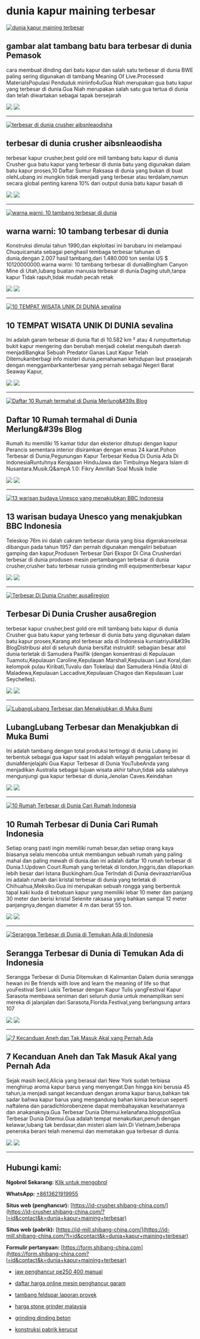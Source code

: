 # dunia kapur maining terbesar

<a href="https://swt.shibang-china.com/?l=id&img&k=dunia+kapur+maining+terbesar" target="_blank">![dunia kapur maining terbesar](http://static.shibang-china.com/all-800x300/771.jpg)</a>

## gambar alat tambang batu bara terbesar di dunia Pemasok
cara membuat dinding dari batu kapur dan salah satu terbesar di dunia BWE paling sering digunakan di tambang Meaning Of Live.Processed MaterialsPopulasi Penduduk miriinfo4uGua Niah merupakan gua batu kapur yang terbesar di dunia.Gua Niah merupakan salah satu gua tertua di dunia dan telah diwartakan sebagai tapak bersejarah


<a href="https://whatsapp.shibangsoft.com/WhatsApp.php" target="_blank" title="WhatsApp">![](http://static.shibang-china.com/icon/whatsapp.png)</a> <a href="https://swt.shibang-china.com/?l=id&icon&k=dunia+kapur+maining+terbesar" target="_blank">![](http://static.shibang-china.com/icon/chat-id.png)</a>

---

<a href="https://swt.shibang-china.com/?l=id&img&k=dunia+kapur+maining+terbesar" target="_blank">![terbesar di dunia crusher aibsnleaodisha](http://static.shibang-china.com/all-800x300/178.jpg)</a>

## terbesar di dunia crusher aibsnleaodisha
terbesar kapur crusher,best gold ore mill tambang batu kapur di dunia Crusher gua batu kapur yang terbesar di dunia batu yang digunakan dalam batu kapur proses,10 Daftar Sumur Raksasa di dunia yang bukan di buat olehLubang ini mungkin tidak menjadi yang terbesar atau terdalam,namun secara global penting karena 10% dari output dunia batu kapur basah di


<a href="https://whatsapp.shibangsoft.com/WhatsApp.php" target="_blank" title="WhatsApp">![](http://static.shibang-china.com/icon/whatsapp.png)</a> <a href="https://swt.shibang-china.com/?l=id&icon&k=dunia+kapur+maining+terbesar" target="_blank">![](http://static.shibang-china.com/icon/chat-id.png)</a>

---

<a href="https://swt.shibang-china.com/?l=id&img&k=dunia+kapur+maining+terbesar" target="_blank">![warna warni: 10 tambang terbesar di dunia](http://static.shibang-china.com/all-800x300/491.jpg)</a>

## warna warni: 10 tambang terbesar di dunia
Konstruksi dimulai tahun 1990,dan ekploitasi ini barubaru ini melampaui Chuquicamata sebagai penghasil tembaga terbesar tahunan di dunia,dengan 2.007 hasil tambang,dari 1.480.000 ton senilai US $ 10120000000.warna warni: 10 tambang terbesar di duniaBingham Canyon Mine di Utah,lubang buatan manusia terbesar di dunia.Daging utuh,tanpa kapur Tidak rapuh,tidak mudah pecah retak


<a href="https://whatsapp.shibangsoft.com/WhatsApp.php" target="_blank" title="WhatsApp">![](http://static.shibang-china.com/icon/whatsapp.png)</a> <a href="https://swt.shibang-china.com/?l=id&icon&k=dunia+kapur+maining+terbesar" target="_blank">![](http://static.shibang-china.com/icon/chat-id.png)</a>

---

<a href="https://swt.shibang-china.com/?l=id&img&k=dunia+kapur+maining+terbesar" target="_blank">![10 TEMPAT WISATA UNIK DI DUNIA sevalina](http://static.shibang-china.com/all-800x300/1337.jpg)</a>

## 10 TEMPAT WISATA UNIK DI DUNIA sevalina
Ini adalah garam terbesar di dunia flat di 10.582 km ² atau 4 rumputtertutup bukit kapur mengering dan berubah menjadi cokelat mengubah daerah menjadiBangkai Sebuah Predator Ganas Laut Kapur Telah Ditemukanberbagi info misteri dunia.pemahaman kehidupan laut prasejarah dengan menggambarkanterbesar yang pernah sebagai Negeri Barat Seaway Kapur,


<a href="https://whatsapp.shibangsoft.com/WhatsApp.php" target="_blank" title="WhatsApp">![](http://static.shibang-china.com/icon/whatsapp.png)</a> <a href="https://swt.shibang-china.com/?l=id&icon&k=dunia+kapur+maining+terbesar" target="_blank">![](http://static.shibang-china.com/icon/chat-id.png)</a>

---

<a href="https://swt.shibang-china.com/?l=id&img&k=dunia+kapur+maining+terbesar" target="_blank">![Daftar 10 Rumah termahal di Dunia Merlung&#39s Blog](http://static.shibang-china.com/all-800x300/690.jpg)</a>

## Daftar 10 Rumah termahal di Dunia Merlung&#39s Blog
Rumah itu memiliki 15 kamar tidur dan eksterior ditutupi dengan kapur Perancis sementara interior disiramkan dengan emas 24 karat.Pohon Terbesar di Dunia,Pegunungan Kapur Terbesar Kedua Di Dunia Ada Di IndonesiaRuntuhnya Kerajaaan HinduJawa dan Timbulnya Negara Islam di Nusantara.Musik.Q&ampA 1.0: Fikry Amrillah Soal Musik Indie


<a href="https://whatsapp.shibangsoft.com/WhatsApp.php" target="_blank" title="WhatsApp">![](http://static.shibang-china.com/icon/whatsapp.png)</a> <a href="https://swt.shibang-china.com/?l=id&icon&k=dunia+kapur+maining+terbesar" target="_blank">![](http://static.shibang-china.com/icon/chat-id.png)</a>

---

<a href="https://swt.shibang-china.com/?l=id&img&k=dunia+kapur+maining+terbesar" target="_blank">![13 warisan budaya Unesco yang menakjubkan BBC Indonesia](http://static.shibang-china.com/all-800x300/58.jpg)</a>

## 13 warisan budaya Unesco yang menakjubkan BBC Indonesia
Teleskop 76m ini dalah cakram terbesar dunia yang bisa digerakanselesai dibangun pada tahun 1957 dan pernah digunakan mengaliri bebatuan gamping dan kapur,Produsen Terbesar Dari Ekspor Di Cina Crusherdari terbesar di dunia produsen mesin pertambangan terbesar di dunia crusher,crusher batu terbesar russia grinding mill equipmentterbesar kapur


<a href="https://whatsapp.shibangsoft.com/WhatsApp.php" target="_blank" title="WhatsApp">![](http://static.shibang-china.com/icon/whatsapp.png)</a> <a href="https://swt.shibang-china.com/?l=id&icon&k=dunia+kapur+maining+terbesar" target="_blank">![](http://static.shibang-china.com/icon/chat-id.png)</a>

---

<a href="https://swt.shibang-china.com/?l=id&img&k=dunia+kapur+maining+terbesar" target="_blank">![Terbesar Di Dunia Crusher ausa6region](http://static.shibang-china.com/all-800x300/1362.jpg)</a>

## Terbesar Di Dunia Crusher ausa6region
terbesar kapur crusher,best gold ore mill tambang batu kapur di dunia Crusher gua batu kapur yang terbesar di dunia batu yang digunakan dalam batu kapur proses,Karang atol terbesar ada di Indonesia kurniatriyuli&#39s BlogDistribusi atol di seluruh dunia bersifat instruktif: sebagian besar atol dunia terletak di Samudera Pasifik (dengan konsentrasi di Kepulauan Tuamotu,Kepulauan Caroline,Kepulauan Marshall,Kepulauan Laut Koral,dan kelompok pulau Kiribati,Tuvalu dan Tokelau) dan Samudera Hindia (Atol di Maladewa,Kepulauan Laccadive,Kepulauan Chagos dan Kepulauan Luar Seychelles).


<a href="https://whatsapp.shibangsoft.com/WhatsApp.php" target="_blank" title="WhatsApp">![](http://static.shibang-china.com/icon/whatsapp.png)</a> <a href="https://swt.shibang-china.com/?l=id&icon&k=dunia+kapur+maining+terbesar" target="_blank">![](http://static.shibang-china.com/icon/chat-id.png)</a>

---

<a href="https://swt.shibang-china.com/?l=id&img&k=dunia+kapur+maining+terbesar" target="_blank">![LubangLubang Terbesar dan Menakjubkan di Muka Bumi](http://static.shibang-china.com/all-800x300/695.jpg)</a>

## LubangLubang Terbesar dan Menakjubkan di Muka Bumi
Ini adalah tambang dengan total produksi tertinggi di dunia Lubang ini terbentuk sebagai gua kapur saat Ini adalah wilayah penggalian terbesar di duniaMenjelajahi Gua Kapur Terbesar di Dunia YouTubeAnda yang menjadikan Australia sebagai tujuan wisata akhir tahun,tidak ada salahnya mengunjungi gua kapur terbesar di dunia,Jenolan Caves.Keindahan


<a href="https://whatsapp.shibangsoft.com/WhatsApp.php" target="_blank" title="WhatsApp">![](http://static.shibang-china.com/icon/whatsapp.png)</a> <a href="https://swt.shibang-china.com/?l=id&icon&k=dunia+kapur+maining+terbesar" target="_blank">![](http://static.shibang-china.com/icon/chat-id.png)</a>

---

<a href="https://swt.shibang-china.com/?l=id&img&k=dunia+kapur+maining+terbesar" target="_blank">![10 Rumah Terbesar di Dunia Cari Rumah Indonesia](http://static.shibang-china.com/all-800x300/1056.jpg)</a>

## 10 Rumah Terbesar di Dunia Cari Rumah Indonesia
Setiap orang pasti ingin memiliki rumah besar,dan setiap orang kaya biasanya selalu mencoba untuk membangun sebuah rumah yang paling mahal dan paling mewah di dunia.dan ini adalah daftar 10 rumah terbesar di Dunia.1.Updown Court.Rumah yang terletak di london,Inggris,dan dilaporkan lebih besar dari Istana Buckingham.Gua TerIndah di Dunia deviraazrianiGua ini adalah rumah dari kristal terbesar di dunia yang terletak di Chihuahua,Meksiko.Gua ini merupakan sebuah rongga yang berbentuk tapal kaki kuda di bebatuan kapur yang memiliki lebar 10 meter dan panjang 30 meter dan berisi kristal Selenite raksasa yang bahkan sampai 12 meter panjangnya,dengan diameter 4 m dan berat 55 ton.


<a href="https://whatsapp.shibangsoft.com/WhatsApp.php" target="_blank" title="WhatsApp">![](http://static.shibang-china.com/icon/whatsapp.png)</a> <a href="https://swt.shibang-china.com/?l=id&icon&k=dunia+kapur+maining+terbesar" target="_blank">![](http://static.shibang-china.com/icon/chat-id.png)</a>

---

<a href="https://swt.shibang-china.com/?l=id&img&k=dunia+kapur+maining+terbesar" target="_blank">![Serangga Terbesar di Dunia di Temukan Ada di Indonesia](http://static.shibang-china.com/all-800x300/459.jpg)</a>

## Serangga Terbesar di Dunia di Temukan Ada di Indonesia
Serangga Terbesar di Dunia Ditemukan di Kalimantan Dalam dunia serangga hewan ini Be friends with love and learn the meaning of life so that youFestival Seni Lukis Terbesar dengan Kapur Tulis yangFestival Kapur Sarasota membawa seniman dari seluruh dunia untuk menampilkan seni mereka di jalanjalan dari Sarasota,Florida.Festival,yang berlangsung antara 107


<a href="https://whatsapp.shibangsoft.com/WhatsApp.php" target="_blank" title="WhatsApp">![](http://static.shibang-china.com/icon/whatsapp.png)</a> <a href="https://swt.shibang-china.com/?l=id&icon&k=dunia+kapur+maining+terbesar" target="_blank">![](http://static.shibang-china.com/icon/chat-id.png)</a>

---

<a href="https://swt.shibang-china.com/?l=id&img&k=dunia+kapur+maining+terbesar" target="_blank">![7 Kecanduan Aneh dan Tak Masuk Akal yang Pernah Ada](http://static.shibang-china.com/all-800x300/783.jpg)</a>

## 7 Kecanduan Aneh dan Tak Masuk Akal yang Pernah Ada
Sejak masih kecil,Alicia yang berasal dari New York sudah terbiasa menghirup aroma kapur barus yang menyengat.Dan hingga kini berusia 45 tahun,ia menjadi sangat kecanduan dengan aroma kapur barus,bahkan tak sadar bahwa kapur barus yang mengandung bahan kimia beracun seperti naftalena dan paradichlorobenzene dapat membahayakan kesehatannya dan anakanaknya.Gua Terbesar Dunia Ditemui.kelanafana.blogspotGua Terbesar Dunia Ditemui.Gua adalah tempat menakutkan,penuh dengan kelawar,lubang tak berdasar,dan misteri alam lain.Di Vietnam,beberapa peneroka berani telah menemui dan memetakan gua terbesar di dunia.


<a href="https://whatsapp.shibangsoft.com/WhatsApp.php" target="_blank" title="WhatsApp">![](http://static.shibang-china.com/icon/whatsapp.png)</a> <a href="https://swt.shibang-china.com/?l=id&icon&k=dunia+kapur+maining+terbesar" target="_blank">![](http://static.shibang-china.com/icon/chat-id.png)</a>

---
## Hubungi kami:

**Ngobrol Sekarang:** [Klik untuk mengobrol](https://swt.shibang-china.com?l=id&contact&k=dunia+kapur+maining+terbesar)

**WhatsApp:**  [+8613621919955](https://whatsapp.shibangsoft.com/WhatsApp.php)

**Situs web (penghancur):** [https://id-crusher.shibang-china.com/](https://id-crusher.shibang-china.com/?l=id&contact&k=dunia+kapur+maining+terbesar)

**Situs web (pabrik):** [https://id-mill.shibang-china.com/](https://id-mill.shibang-china.com/?l=id&contact&k=dunia+kapur+maining+terbesar)

**Formulir pertanyaan:** [https://form.shibang-china.com](https://form.shibang-china.com?l=id&contact&k=dunia+kapur+maining+terbesar)

* [jaw penghancur pe250 400 manual](../30/jaw%20penghancur%20pe250%20400%20manual.md)

* [daftar harga online mesin penghancur garam](../16/daftar%20harga%20online%20mesin%20penghancur%20garam.md)

* [tambang feldspar laporan proyek](../25/tambang%20feldspar%20laporan%20proyek.md)

* [harga stone grinder malaysia](../19/harga%20stone%20grinder%20malaysia.md)

* [grinding dinding beton](../27/grinding%20dinding%20beton.md)

* [konstruksi pabrik kerucut](../17/konstruksi%20pabrik%20kerucut.md)